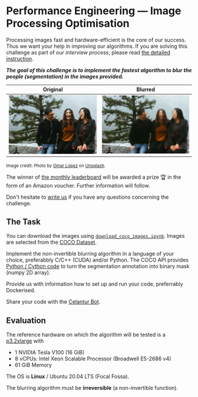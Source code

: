 Performance Engineering &mdash; Image Processing Optimisation
==============================================================

Processing images fast and hardware-efficient is the core of our success.
Thus we want your help in improving our algorithms.
If you are solving this challenge as part of our *interview process*, please read [the detailed instruction](Hiring.md).  

***The goal of this challenge is to implement the fastest algorithm to blur the people (segmentation) in the images provided.***

<table>
<thead>
  <tr>
    <th>Original</th>
    <th>Blurred</th>
  </tr>
</thead>
<tbody>
  <tr>
    <td><img src="assets/sample/original.jpeg" alt="original image"></td>
    <td><img src="assets/sample/blurred.jpeg" alt="blurred image"></td>
  </tr>
</tbody>
</table>

<small>Image credit: Photo by [Omar Lopez](https://unsplash.com/photos/rwF_pJRWhAI) on [Unsplash](https://unsplash.com/).</small>

The winner of [the monthly leaderboard](./Leaderboard.md) will be awarded a prize 🏆 in the form of an Amazon voucher. Further information will follow.

Don't hesitate to [write us](mailto:hello@celantur.com) if you have any questions concerning the challenge.

The Task
--------

You can download the images using [`download_coco_images.ipynb`](./download_coco_images.ipynb). Images are selected from the [COCO Dataset](https://cocodataset.org/#explore).

Implement the non-invertible blurring algorithm in a language of your choice, preferabbly C/C++ (CUDA) and/or Python. The COCO API provides [Python / Cython code](https://github.com/cocodataset/cocoapi/blob/8c9bcc3cf640524c4c20a9c40e89cb6a2f2fa0e9/PythonAPI/pycocotools/coco.py#L416) to turn the segmentation annotation 
into binary mask (numpy 2D array).

Provide us with information how to set up and run your code, preferrably Dockerised.

Share your code with the [Celantur Bot](https://github.com/celantor).

Evaluation
------------

The reference hardware on which the algorithm will be tested is a [p3.2xlarge](https://aws.amazon.com/ec2/instance-types/#Accelerated_Computing) with
- 1 NVIDIA Tesla V100 (16 GiB)
- 8 vCPUs: Intel Xeon Scalable Processor (Broadwell E5-2686 v4)
- 61 GiB Memory

The OS is **Linux** / Ubuntu 20.04 LTS (Focal Fossa). 

The blurring algorithm must be **irreversible** (a non-invertible function). 
